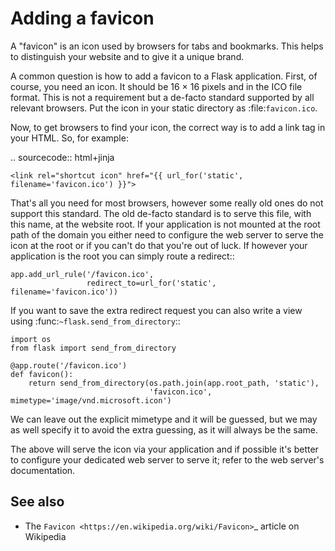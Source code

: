 # Adding a favicon

A "favicon" is an icon used by browsers for tabs and bookmarks. This helps
to distinguish your website and to give it a unique brand.

A common question is how to add a favicon to a Flask application. First, of
course, you need an icon. It should be 16 × 16 pixels and in the ICO file
format. This is not a requirement but a de-facto standard supported by all
relevant browsers. Put the icon in your static directory as
:file:`favicon.ico`.

Now, to get browsers to find your icon, the correct way is to add a link
tag in your HTML. So, for example:

.. sourcecode:: html+jinja

    <link rel="shortcut icon" href="{{ url_for('static', filename='favicon.ico') }}">

That's all you need for most browsers, however some really old ones do not
support this standard. The old de-facto standard is to serve this file,
with this name, at the website root. If your application is not mounted at
the root path of the domain you either need to configure the web server to
serve the icon at the root or if you can't do that you're out of luck. If
however your application is the root you can simply route a redirect::

    app.add_url_rule('/favicon.ico',
                     redirect_to=url_for('static', filename='favicon.ico'))

If you want to save the extra redirect request you can also write a view
using :func:`~flask.send_from_directory`::

    import os
    from flask import send_from_directory

    @app.route('/favicon.ico')
    def favicon():
        return send_from_directory(os.path.join(app.root_path, 'static'),
                                   'favicon.ico', mimetype='image/vnd.microsoft.icon')

We can leave out the explicit mimetype and it will be guessed, but we may
as well specify it to avoid the extra guessing, as it will always be the
same.

The above will serve the icon via your application and if possible it's
better to configure your dedicated web server to serve it; refer to the
web server's documentation.

## See also

- The `Favicon <https://en.wikipedia.org/wiki/Favicon>`\_ article on
  Wikipedia
